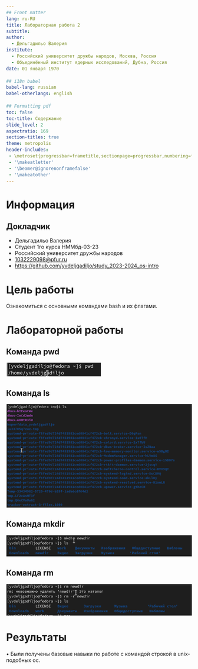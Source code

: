 ```yaml
---
## Front matter
lang: ru-RU
title: Лабораторная работа 2 
subtitle: 
author:
  - Дельгадильо Валерия
institute:
  - Российский университет дружбы народов, Москва, Россия
  - Объединённый институт ядерных исследований, Дубна, Россия
date: 01 января 1970

## i18n babel
babel-lang: russian
babel-otherlangs: english

## Formatting pdf
toc: false
toc-title: Содержание
slide_level: 2
aspectratio: 169
section-titles: true
theme: metropolis
header-includes:
 - \metroset{progressbar=frametitle,sectionpage=progressbar,numbering=fraction}
 - '\makeatletter'
 - '\beamer@ignorenonframefalse'
 - '\makeatother'
---
```



# Информация

## Докладчик

  * Дельгадильо Валерия
  * Студент 1го курса НММбд-03-23
  * Российский университет дружбы народов
  * [1032229098@pfur.ru](mailto:1032229098@pfur.ru)
  * <https://github.com/yvdeljgadiljo/study_2023-2024_os-intro>

# Цель работы 

Ознакомиться с основными командами bash и их флагами.

# Лабораторной работы 

## Команда pwd
![](image/image1.png)

## Команда ls
![](image/image2.png)

## Команда mkdir
![](image/image7.png)

## Команда rm
![](image/image10.png)

# Результаты

• Были получены базовые навыки по работе с командой строкой в unix-подобных oc.


